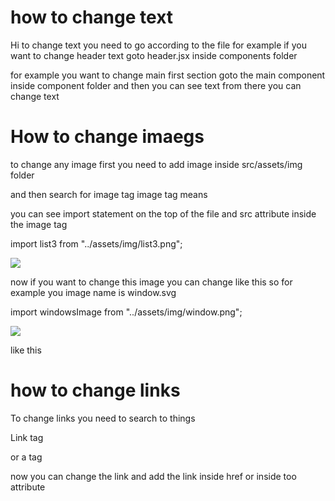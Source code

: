 # how to change text
Hi to change text you need to go according to the file for example if you want to change header text goto header.jsx inside components folder

for example you want to change main first section goto the main component inside component folder and then you can see text from there you can change text

# How to change imaegs
to change any image first you need to add image inside src/assets/img folder

and then search for image tag image tag means

you can see import statement on the top of the file and src attribute inside the image tag

import list3 from "../assets/img/list3.png";


<img src={list3} />

now if you want to change this image you can change like this so for example you image name is window.svg



import windowsImage from "../assets/img/window.png";

<img src={windowsImage} />



like this



# how to change links

To change links you need to search to things

Link tag
<Link to="/"></Link>
or a tag
<a href="/"></a>


now you can change the link and add the link inside href or inside too attribute
